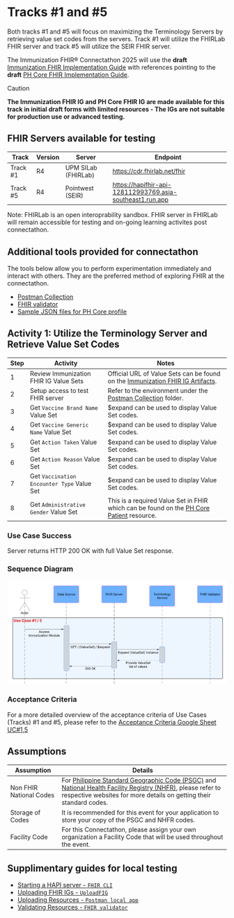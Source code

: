 # Tracks #1 and #5

Both tracks #1 and #5 will focus on maximizing the Terminology Servers by retrieving value set codes from the servers. Track #1 will utilize the FHIRLab FHIR server and track #5 will utilize the SEIR FHIR server.

The Immunization FHIR® Connectathon 2025 will use the **draft** [Immunization FHIR Implementation Guide](https://build.fhir.org/ig/UP-Manila-SILab/immunizationfhirig/index.html) with references pointing to the **draft** [PH Core FHIR Implementation Guide](https://build.fhir.org/ig/UP-Manila-SILab/ph-core/artifacts.html).

> [!CAUTION]
> **The Immunization FHIR IG and PH Core FHIR IG are made available for this track in initial draft forms with limited resources - The IGs are not suitable for production use or advanced testing.**

## FHIR Servers available for testing

Track | Version | Server | Endpoint
|----------|-------------|---------|-------------|
Track #1 | R4 | UPM SILab (FHIRLab) |https://cdr.fhirlab.net/fhir 
Track #5 | R4 | Pointwest (SEIR)    |https://hapifhir-api-128112993769.asia-southeast1.run.app

Note: FHIRLab is an open interoprability sandbox. FHIR server in FHIRLab will remain accessible for testing and on-going learning activites post connectathon.

## Additional tools provided for connectathon

The tools below allow you to perform experimentation immediately and interact with others. They are the preferred method of exploring FHIR at the connectathon.

- [Postman Collection](../postman-collection/) 
- [FHIR validator](https://validator.fhirlab.net)
- [Sample JSON files for PH Core profile](https://build.fhir.org/ig/UP-Manila-SILab/ph-core/artifacts.html#example-example-instances)

## Activity 1: Utilize the Terminology Server and Retrieve Value Set Codes

| Step | Activity                                       | Notes                                                                 | 
|------|------------------------------------------------|-----------------------------------------------------------------------|
| 1    | Review Immunization FHIR IG Value Sets         | Official URL of Value Sets can be found on the [Immunization FHIR IG Artifacts](https://build.fhir.org/ig/UP-Manila-SILab/immunizationfhirig/artifacts.html).                       |
| 2    | Setup access to test FHIR server               | Refer to the environment under the [Postman Collection](../postman-collection) folder. |
| 3    | Get `Vaccine Brand Name` Value Set             | $expand can be used to display Value Set codes.|
| 4    | Get `Vaccine Generic Name` Value Set           | $expand can be used to display Value Set codes.|
| 5    | Get `Action Taken` Value Set                    | $expand can be used to display Value Set codes.|
| 6    | Get `Action Reason` Value Set                   | $expand can be used to display Value Set codes.|
| 7    | Get `Vaccination Encounter Type` Value Set      | $expand can be used to display Value Set codes.|
| 8    | Get `Administrative Gender` Value Set           | This is a required Value Set in FHIR which can be found on the [PH Core Patient](https://build.fhir.org/ig/UP-Manila-SILab/ph-core/StructureDefinition-ph-core-patient.html) resource.|


### Use Case Success
Server returns HTTP 200 OK with full Value Set response.

### Sequence Diagram
![alt text](<FHIR PH Immunization Sequence Diagram - UC1,5.png>)

### Acceptance Criteria
For a more detailed overview of the acceptance criteria of Use Cases (Tracks) #1 and #5, please refer to the [Acceptance Criteria Google Sheet UC#1,5](https://docs.google.com/spreadsheets/d/1OF5Jh_beGjB9nB7WSfQ_H10fC_Z-4T_4dBGndu6mgoQ/edit?gid=507922979#gid=507922979)

## Assumptions

Assumption | Details
|----------|-------------|
Non FHIR National Codes | For [Philippine Standard Geographic Code (PSGC)](https://psa.gov.ph/classification/psgc) and [National Health Facility Registry (NHFR)](https://nhfr.doh.gov.ph/VActivefacilitiesList), please refer to respective websites for more details on getting their standard codes.
Storage of Codes | It is recommended for this event for your application to store your copy of the PSGC and NHFR codes.
Facility Code | For this Connectathon, please assign your own organization a Facility Code that will be used throughout the event.

## Supplimentary guides for local testing

- [Starting a HAPI server - `FHIR CLI`](https://hapifhir.io/hapi-fhir/docs/tools/hapi_fhir_cli.html#server-run-server)
- [Uploading FHIR IGs - `UploadFIG`](https://github.com/brianpos/UploadFIG#user-content-running-the-utility)
- [Uploading Resources - `Postman local app`](https://www.postman.com/downloads/)
- [Validating Resources - `FHIR validator`](https://confluence.hl7.org/spaces/FHIR/pages/35718580/Using+the+FHIR+Validator)



